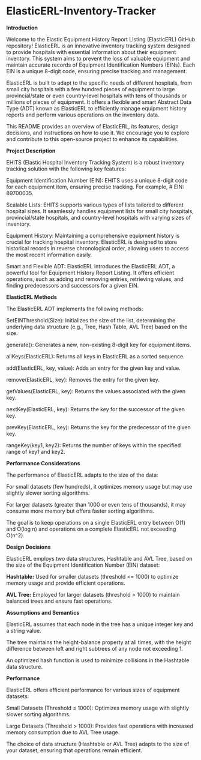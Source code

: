 # ElasticERL-Inventory-Tracker

**Introduction**

Welcome to the Elastic Equipment History Report Listing (ElasticERL) GitHub repository! ElasticERL is an innovative inventory tracking system designed to provide hospitals with essential information about their equipment inventory. This system aims to prevent the loss of valuable equipment and maintain accurate records of Equipment Identification Numbers (EINs). Each EIN is a unique 8-digit code, ensuring precise tracking and management.

ElasticERL is built to adapt to the specific needs of different hospitals, from small city hospitals with a few hundred pieces of equipment to large provincial/state or even country-level hospitals with tens of thousands or millions of pieces of equipment. It offers a flexible and smart Abstract Data Type (ADT) known as ElasticERL to efficiently manage equipment history reports and perform various operations on the inventory data.

This README provides an overview of ElasticERL, its features, design decisions, and instructions on how to use it. We encourage you to explore and contribute to this open-source project to enhance its capabilities.

**Project Description**

EHITS (Elastic Hospital Inventory Tracking System) is a robust inventory tracking solution with the following key features:

Equipment Identification Number (EIN): EHITS uses a unique 8-digit code for each equipment item, ensuring precise tracking. For example, # EIN: 89700035.

Scalable Lists: EHITS supports various types of lists tailored to different hospital sizes. It seamlessly handles equipment lists for small city hospitals, provincial/state hospitals, and country-level hospitals with varying sizes of inventory.

Equipment History: Maintaining a comprehensive equipment history is crucial for tracking hospital inventory. ElasticERL is designed to store historical records in reverse chronological order, allowing users to access the most recent information easily.

Smart and Flexible ADT: ElasticERL introduces the ElasticERL ADT, a powerful tool for Equipment History Report Listing. It offers efficient operations, such as adding and removing entries, retrieving values, and finding predecessors and successors for a given EIN.

**ElasticERL Methods**

The ElasticERL ADT implements the following methods:

SetEINThreshold(Size): Initializes the size of the list, determining the underlying data structure (e.g., Tree, Hash Table, AVL Tree) based on the size.

generate(): Generates a new, non-existing 8-digit key for equipment items.

allKeys(ElasticERL): Returns all keys in ElasticERL as a sorted sequence.

add(ElasticERL, key, value): Adds an entry for the given key and value.

remove(ElasticERL, key): Removes the entry for the given key.

getValues(ElasticERL, key): Returns the values associated with the given key.

nextKey(ElasticERL, key): Returns the key for the successor of the given key.

prevKey(ElasticERL, key): Returns the key for the predecessor of the given key.

rangeKey(key1, key2): Returns the number of keys within the specified range of key1 and key2.

**Performance Considerations**

The performance of ElasticERL adapts to the size of the data:

For small datasets (few hundreds), it optimizes memory usage but may use slightly slower sorting algorithms.

For larger datasets (greater than 1000 or even tens of thousands), it may consume more memory but offers faster sorting algorithms.

The goal is to keep operations on a single ElasticERL entry between O(1) and O(log n) and operations on a complete ElasticERL not exceeding O(n^2).

**Design Decisions**

ElasticERL employs two data structures, Hashtable and AVL Tree, based on the size of the Equipment Identification Number (EIN) dataset:

**Hashtable:** Used for smaller datasets (threshold <= 1000) to optimize memory usage and provide efficient operations.

**AVL Tree:** Employed for larger datasets (threshold > 1000) to maintain balanced trees and ensure fast operations.

**Assumptions and Semantics**

ElasticERL assumes that each node in the tree has a unique integer key and a string value.

The tree maintains the height-balance property at all times, with the height difference between left and right subtrees of any node not exceeding 1.

An optimized hash function is used to minimize collisions in the Hashtable data structure.

**Performance**

ElasticERL offers efficient performance for various sizes of equipment datasets:

Small Datasets (Threshold ≤ 1000): Optimizes memory usage with slightly slower sorting algorithms.

Large Datasets (Threshold > 1000): Provides fast operations with increased memory consumption due to AVL Tree usage.

The choice of data structure (Hashtable or AVL Tree) adapts to the size of your dataset, ensuring that operations remain efficient.

